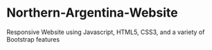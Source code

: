 # Northern-Argentina-Website
Responsive Website using Javascript, HTML5, CSS3, and a variety of Bootstrap features
